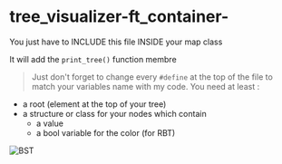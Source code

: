 # tree_visualizer-ft_container-
You just have to INCLUDE this file INSIDE your map class

It will add the `print_tree()` function membre
> Just don't forget to change every `#define` at the top of the file to match your variables name with my code.
 You need at least :
 - a root (element at the top of your tree)
 - a structure or class for your nodes which contain
   - a value
   - a bool variable for the color (for RBT)

![BST](https://user-images.githubusercontent.com/29866293/169414048-790048cf-37de-4d6d-bfb4-fbde6c26a053.png)
